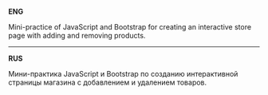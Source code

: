 **ENG**

Mini-practice of JavaScript and Bootstrap for creating an interactive store page with adding and removing products.

---

**RUS**

Мини-практика JavaScript и Bootstrap по созданию интерактивной страницы магазина с добавлением и удалением товаров.
